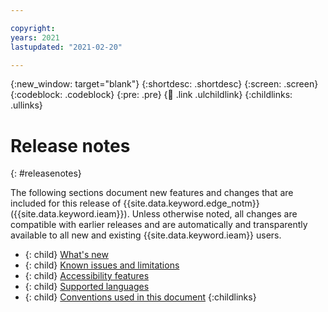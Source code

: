 ```yaml
---

copyright:
years: 2021
lastupdated: "2021-02-20"

---
```


{:new_window: target="blank"}
{:shortdesc: .shortdesc}
{:screen: .screen}
{:codeblock: .codeblock}
{:pre: .pre}
{:child: .link .ulchildlink}
{:childlinks: .ullinks}

# Release notes
{: #releasenotes}

The following sections document new features and changes that are included for this release of {{site.data.keyword.edge_notm}} ({{site.data.keyword.ieam}}). Unless otherwise noted, all changes are compatible with earlier releases and are automatically and transparently available to all new and existing {{site.data.keyword.ieam}} users.

- {: child} [What's new](whats_new.md)
- {: child} [Known issues and limitations](known_issues.md)
- {: child} [Accessibility features](accessibility.md)
- {: child} [Supported languages](languages.md)
- {: child} [Conventions used in this document](document_conventions.md)
{:childlinks}
